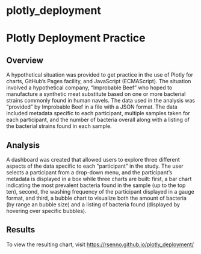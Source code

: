 # plotly_deployment

# Plotly Deployment Practice

## Overview 
A hypothetical situation was provided to get practice in the use of Plotly for charts, GitHub’s Pages facility, and JavaScript (ECMAScript).  The situation involved a hypothetical company, “Improbable Beef” who hoped to manufacture a synthetic meat substitute based on one or more bacterial strains commonly found in human navels. The data used in the analysis was “provided” by Improbable Beef in a file with a JSON format. The data included metadata specific to each participant, multiple samples taken for each participant, and the number of bacteria overall along with a listing of the bacterial strains found in each sample.
## Analysis
A dashboard was created that allowed users to explore three different aspects of the data specific to each “participant” in the study. The user selects a participant from a drop-down menu, and the participant’s metadata is displayed in a box while three charts are built: first, a bar chart indicating the most prevalent bacteria found in the sample (up to the top ten), second, the washing frequency of the participant displayed in a gauge format, and third, a bubble chart to visualize both the amount of bacteria (by range an bubble size) and a listing of bacteria found (displayed by hovering over specific bubbles).  
## Results
To view the resulting chart, visit https://rsenno.github.io/plotly_deployment/
